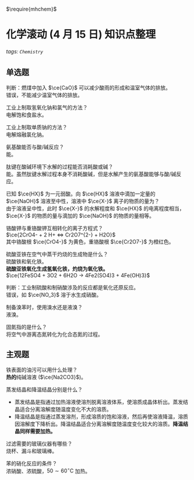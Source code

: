 $\require{mhchem}$

# 化学滚动 (4 月 15 日) 知识点整理

###### tags: `Chemistry`

## 单选题

判断：燃煤中加入 $\ce{CaO}$ 可以减少酸雨的形成和温室气体的排放。  
错误，不能减少温室气体的排放。

工业上制取氢氧化钠和氯气的方法？  
电解饱和食盐水。

工业上制取单质钠的方法？  
电解熔融氯化钠。

氨基酸能否与酸/碱反应？  
能。

肽键在酸碱环境下水解的过程能否消耗酸或碱？  
能。虽然肽键水解过程本身不消耗酸碱，但是水解产生的氨基酸能够与酸/碱反应。

已知 $\ce{HX}$ 为一元弱酸。向 $\ce{HX}$ 溶液中滴加一定量的 $\ce{NaOH}$ 溶液至中性，溶液中 $\ce{X-}$ 离子的物质的量为？  
由于溶液呈中性，此时 $\ce{X-}$ 的水解程度和 $\ce{HX}$ 的电离程度相当，$\ce{X-}$ 的物质的量与滴加的 $\ce{NaOH}$ 的物质的量相等。

铬酸钾与重铬酸钾互相转化的离子方程式？  
$\ce{2CrO4- + 2 H+ <=> Cr2O7^{2-} + H2O}$  
其中铬酸根 $\ce{CrO4-}$ 为黄色，重铬酸根 $\ce{Cr2O7-}$ 为橙红色。

硫酸亚铁在空气中蒸干灼烧的生成物是什么？  
硫酸铁和氧化铁。  
**硫酸亚铁氧化生成氢氧化铁，灼烧为氧化铁。**  
$\ce{12FeSO4 + 3O2 + 6H2O -> 4Fe2(SO4)3 + 4Fe(OH)3}$

判断：工业制硫酸和制硝酸涉及的反应都是氧化还原反应。  
错误，如 $\ce{NO_3}$ 溶于水生成硝酸。

制备溴苯时，使用溴水还是液溴？  
液溴。

固氮指的是什么？  
将空气中游离态氮转化为化合态氮的过程。

## 主观题

铁表面的油污可以用什么处理？  
**热的**纯碱溶液 ($\ce{Na2CO3}$)。

蒸发结晶和降温结晶分别是什么？  
- 蒸发结晶是指通过加热溶液使溶剂脱离溶液体系，使溶质成晶体析出。蒸发结晶适合分离溶解度随温度变化不大的溶质。
- 降温结晶是指通过蒸发溶剂，形成溶质的饱和溶液，然后再使溶液降温，溶质因溶解度下降析出。降温结晶适合分离溶解度随温度变化较大的溶质。**降温结晶同样需要加热。**

过滤需要的玻璃仪器有哪些？  
烧杯、漏斗和玻璃棒。

苯的硝化反应的条件？  
浓硝酸、浓硫酸，$50\sim 60^{\circ}\text{C}$ 加热。